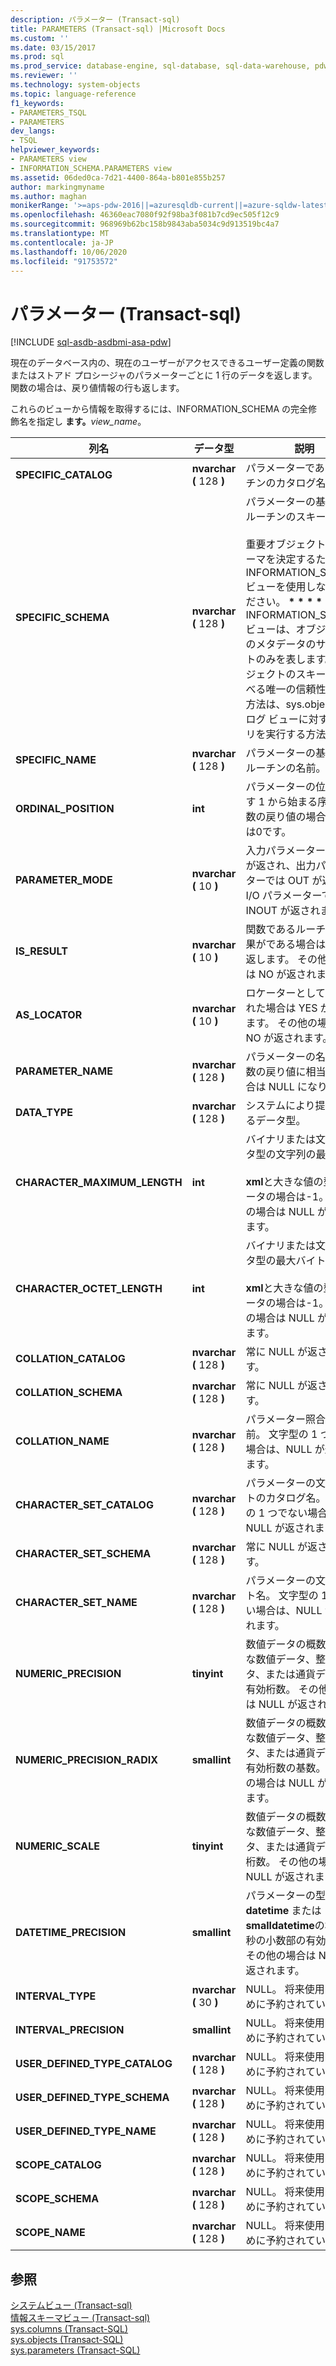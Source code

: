 ```yaml
---
description: パラメーター (Transact-sql)
title: PARAMETERS (Transact-sql) |Microsoft Docs
ms.custom: ''
ms.date: 03/15/2017
ms.prod: sql
ms.prod_service: database-engine, sql-database, sql-data-warehouse, pdw
ms.reviewer: ''
ms.technology: system-objects
ms.topic: language-reference
f1_keywords:
- PARAMETERS_TSQL
- PARAMETERS
dev_langs:
- TSQL
helpviewer_keywords:
- PARAMETERS view
- INFORMATION_SCHEMA.PARAMETERS view
ms.assetid: 06ded0ca-7d21-4400-864a-b801e855b257
author: markingmyname
ms.author: maghan
monikerRange: '>=aps-pdw-2016||=azuresqldb-current||=azure-sqldw-latest||>=sql-server-2016||=sqlallproducts-allversions||>=sql-server-linux-2017||=azuresqldb-mi-current'
ms.openlocfilehash: 46360eac7080f92f98ba3f081b7cd9ec505f12c9
ms.sourcegitcommit: 968969b62bc158b9843aba5034c9d913519bc4a7
ms.translationtype: MT
ms.contentlocale: ja-JP
ms.lasthandoff: 10/06/2020
ms.locfileid: "91753572"
---
```

# <a name="parameters-transact-sql"></a>パラメーター (Transact-sql)
[!INCLUDE [sql-asdb-asdbmi-asa-pdw](../../includes/applies-to-version/sql-asdb-asdbmi-asa-pdw.md)]

  現在のデータベース内の、現在のユーザーがアクセスできるユーザー定義の関数またはストアド プロシージャのパラメーターごとに 1 行のデータを返します。 関数の場合は、戻り値情報の行も返します。  
  
 これらのビューから情報を取得するには、INFORMATION_SCHEMA の完全修飾名を指定し **ます。**_view_name_。  
  
|列名|データ型|説明|  
|-----------------|---------------|-----------------|  
|**SPECIFIC_CATALOG**|**nvarchar (** 128 **)**|パラメーターであるルーチンのカタログ名。|  
|**SPECIFIC_SCHEMA**|**nvarchar (** 128 **)**|パラメーターの基になるルーチンのスキーマ名。<br /><br /> 重要オブジェクトのスキーマを決定するために INFORMATION_SCHEMA ビューを使用しないでください。 <strong> \* \* \* \* </strong> INFORMATION_SCHEMA ビューは、オブジェクトのメタデータのサブセットのみを表します。 オブジェクトのスキーマを調べる唯一の信頼性のある方法は、sys.objects カタログ ビューに対するクエリを実行する方法です。|  
|**SPECIFIC_NAME**|**nvarchar (** 128 **)**|パラメーターの基になるルーチンの名前。|  
|**ORDINAL_POSITION**|**int**|パラメーターの位置を示す 1 から始まる序数。 関数の戻り値の場合、これは0です。|  
|**PARAMETER_MODE**|**nvarchar (** 10 **)**|入力パラメーターでは IN が返され、出力パラメーターでは OUT が返され、I/O パラメーターでは INOUT が返されます。|  
|**IS_RESULT**|**nvarchar (** 10 **)**|関数であるルーチンの結果がである場合は YES を返します。 その他の場合は NO が返されます。|  
|**AS_LOCATOR**|**nvarchar (** 10 **)**|ロケーターとして宣言された場合は YES が返されます。 その他の場合は NO が返されます。|  
|**PARAMETER_NAME**|**nvarchar (** 128 **)**|パラメーターの名前。 関数の戻り値に相当する場合は NULL になります。|  
|**DATA_TYPE**|**nvarchar (** 128 **)**|システムにより提供されるデータ型。|  
|**CHARACTER_MAXIMUM_LENGTH**|**int**|バイナリまたは文字データ型の文字列の最大長。<br /><br /> **xml**と大きな値の型のデータの場合は-1。 その他の場合は NULL が返されます。|  
|**CHARACTER_OCTET_LENGTH**|**int**|バイナリまたは文字データ型の最大バイト数。<br /><br /> **xml**と大きな値の型のデータの場合は-1。 その他の場合は NULL が返されます。|  
|**COLLATION_CATALOG**|**nvarchar (** 128 **)**|常に NULL が返されます。|  
|**COLLATION_SCHEMA**|**nvarchar (** 128 **)**|常に NULL が返されます。|  
|**COLLATION_NAME**|**nvarchar (** 128 **)**|パラメーター照合の名前。 文字型の 1 つでない場合は、NULL が返されます。|  
|**CHARACTER_SET_CATALOG**|**nvarchar (** 128 **)**|パラメーターの文字セットのカタログ名。 文字型の 1 つでない場合は、NULL が返されます。|  
|**CHARACTER_SET_SCHEMA**|**nvarchar (** 128 **)**|常に NULL が返されます。|  
|**CHARACTER_SET_NAME**|**nvarchar (** 128 **)**|パラメーターの文字セット名。 文字型の 1 つでない場合は、NULL が返されます。|  
|**NUMERIC_PRECISION**|**tinyint**|数値データの概数、正確な数値データ、整数データ、または通貨データの有効桁数。 その他の場合は NULL が返されます。|  
|**NUMERIC_PRECISION_RADIX**|**smallint**|数値データの概数、正確な数値データ、整数データ、または通貨データの有効桁数の基数。 その他の場合は NULL が返されます。|  
|**NUMERIC_SCALE**|**tinyint**|数値データの概数、正確な数値データ、整数データ、または通貨データの桁数。 その他の場合は NULL が返されます。|  
|**DATETIME_PRECISION**|**smallint**|パラメーターの型が **datetime** または **smalldatetime**の場合の秒の小数部の有効桁数。 その他の場合は NULL が返されます。|  
|**INTERVAL_TYPE**|**nvarchar (** 30 **)**|NULL。 将来使用するために予約されています。|  
|**INTERVAL_PRECISION**|**smallint**|NULL。 将来使用するために予約されています。|  
|**USER_DEFINED_TYPE_CATALOG**|**nvarchar (** 128 **)**|NULL。 将来使用するために予約されています。|  
|**USER_DEFINED_TYPE_SCHEMA**|**nvarchar (** 128 **)**|NULL。 将来使用するために予約されています。|  
|**USER_DEFINED_TYPE_NAME**|**nvarchar (** 128 **)**|NULL。 将来使用するために予約されています。|  
|**SCOPE_CATALOG**|**nvarchar (** 128 **)**|NULL。 将来使用するために予約されています。|  
|**SCOPE_SCHEMA**|**nvarchar (** 128 **)**|NULL。 将来使用するために予約されています。|  
|**SCOPE_NAME**|**nvarchar (** 128 **)**|NULL。 将来使用するために予約されています。|  
  
## <a name="see-also"></a>参照  
 [システムビュー &#40;Transact-sql&#41;](../../t-sql/language-reference.md)   
 [情報スキーマビュー &#40;Transact-sql&#41;](~/relational-databases/system-information-schema-views/system-information-schema-views-transact-sql.md)   
 [sys.columns (Transact-SQL)](../../relational-databases/system-catalog-views/sys-columns-transact-sql.md)   
 [sys.objects &#40;Transact-SQL&#41;](../../relational-databases/system-catalog-views/sys-objects-transact-sql.md)   
 [sys.parameters &#40;Transact-SQL&#41;](../../relational-databases/system-catalog-views/sys-parameters-transact-sql.md)  
  
